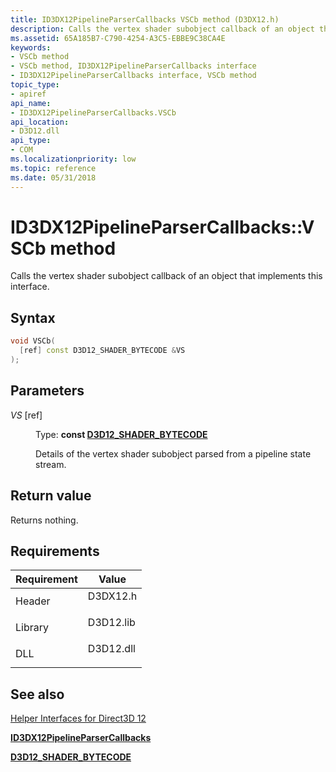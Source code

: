 ```yaml
---
title: ID3DX12PipelineParserCallbacks VSCb method (D3DX12.h)
description: Calls the vertex shader subobject callback of an object that implements this interface.
ms.assetid: 65A185B7-C790-4254-A3C5-EBBE9C38CA4E
keywords:
- VSCb method
- VSCb method, ID3DX12PipelineParserCallbacks interface
- ID3DX12PipelineParserCallbacks interface, VSCb method
topic_type:
- apiref
api_name:
- ID3DX12PipelineParserCallbacks.VSCb
api_location:
- D3D12.dll
api_type:
- COM
ms.localizationpriority: low
ms.topic: reference
ms.date: 05/31/2018
---
```


# ID3DX12PipelineParserCallbacks::VSCb method

Calls the vertex shader subobject callback of an object that implements this interface.

## Syntax


```C++
void VSCb(
  [ref] const D3D12_SHADER_BYTECODE &VS
);
```



## Parameters

<dl> <dt>

*VS* \[ref\]
</dt> <dd>

Type: **const [**D3D12\_SHADER\_BYTECODE**](/windows/desktop/api/d3d12/ns-d3d12-d3d12_shader_bytecode)**

Details of the vertex shader subobject parsed from a pipeline state stream.

</dd> </dl>

## Return value

Returns nothing.

## Requirements



| Requirement | Value |
|--------------------|--------------------------------------------------------------------------------------|
| Header<br/>  | <dl> <dt>D3DX12.h</dt> </dl>  |
| Library<br/> | <dl> <dt>D3D12.lib</dt> </dl> |
| DLL<br/>     | <dl> <dt>D3D12.dll</dt> </dl> |



## See also

<dl> <dt>

[Helper Interfaces for Direct3D 12](helper-interfaces-for-d3d12.md)
</dt> <dt>

[**ID3DX12PipelineParserCallbacks**](id3dx12pipelineparsercallbacks.md)
</dt> <dt>

[**D3D12\_SHADER\_BYTECODE**](/windows/desktop/api/d3d12/ns-d3d12-d3d12_shader_bytecode)
</dt> </dl>

 

 





